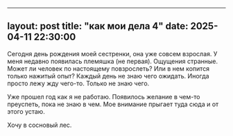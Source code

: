 ---
 layout: post
 title:  "как мои дела 4"
 date:   2025-04-11 22:30:00
 ---
 
 Сегодня день рождения моей сестренки, она уже совсем взрослая. У меня недавно появилась племяшка (не первая). Ощущения странные. 
 Может ли человек по настоящему повзрослеть? Или в нем копится только нажитый опыт? 
 Каждый день не знаю чего ожидать. Иногда просто лежу жду чего-то. Только не знаю чего. 
 
 Уже прошел год как я не работаю. Появилось желание в чем-то преуспеть, пока не знаю в чем. Мое внимание прыгает туда сюда и от этого устаю. 
 
 Хочу в сосновый лес.
